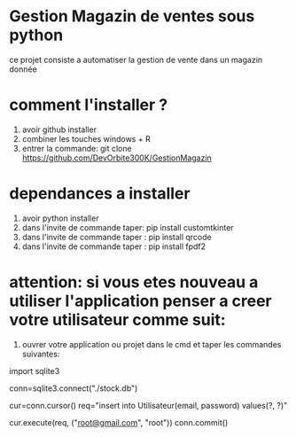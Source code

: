 # Gestion Magazin de ventes sous python

ce projet consiste a automatiser la gestion de vente dans un magazin donnée

# comment l'installer ?

1. avoir github installer
2. combiner les touches windows + R
3. entrer la commande: git clone https://github.com/DevOrbite300K/GestionMagazin

# dependances a installer 
1. avoir python installer
2. dans l'invite de commande taper: pip install customtkinter
3. dans l'invite de commande taper : pip install qrcode
4. dans l'invite de commande taper : pip install fpdf2


# attention: si vous etes nouveau a utiliser l'application penser a creer votre utilisateur comme suit:
1. ouvrer votre application ou projet dans le cmd et taper les commandes suivantes:

import sqlite3

conn=sqlite3.connect("./stock.db")

cur=conn.cursor()
req="insert into Utilisateur(email, password) values(?, ?)"

cur.execute(req, ("root@gmail.com", "root"))
conn.commit()
